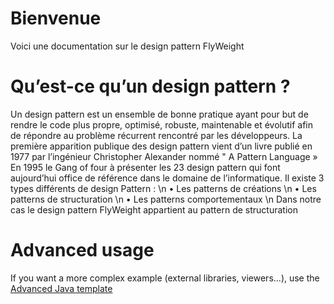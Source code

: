 # Bienvenue

Voici une documentation sur le design pattern FlyWeight

# Qu’est-ce qu’un design pattern ?
Un design pattern est un ensemble de bonne pratique ayant pour but de rendre le code plus propre, optimisé, robuste, maintenable et évolutif afin de répondre au problème récurrent rencontré par les développeurs.
La première apparition publique des design pattern vient d’un livre publié en 1977 par l’ingénieur Christopher Alexander nommé " A Pattern Language »
En 1995 le Gang of four à présenter les 23 design pattern qui font aujourd’hui office de référence dans le domaine de l’informatique.
Il existe 3 types différents de design Pattern : \n
  •	Les patterns de créations \n
  •	Les patterns de structuration \n
  •	Les patterns comportementaux  \n
Dans notre cas le design pattern FlyWeight appartient au pattern de structuration

# Advanced usage

If you want a more complex example (external libraries, viewers...), use the [Advanced Java template](https://tech.io/select-repo/385)

